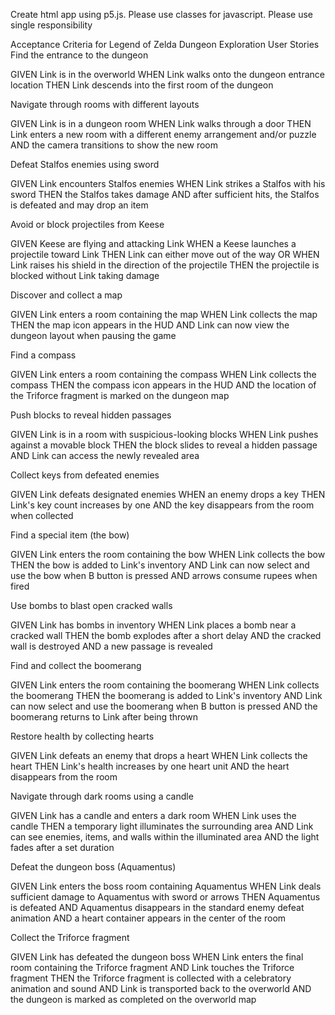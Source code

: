 Create html app using p5.js.
Please use classes for javascript.
Please use single responsibility 

Acceptance Criteria for Legend of Zelda Dungeon Exploration User Stories
Find the entrance to the dungeon

GIVEN Link is in the overworld
WHEN Link walks onto the dungeon entrance location
THEN Link descends into the first room of the dungeon

Navigate through rooms with different layouts

GIVEN Link is in a dungeon room
WHEN Link walks through a door
THEN Link enters a new room with a different enemy arrangement and/or puzzle
AND the camera transitions to show the new room

Defeat Stalfos enemies using sword

GIVEN Link encounters Stalfos enemies
WHEN Link strikes a Stalfos with his sword
THEN the Stalfos takes damage
AND after sufficient hits, the Stalfos is defeated and may drop an item

Avoid or block projectiles from Keese

GIVEN Keese are flying and attacking Link
WHEN a Keese launches a projectile toward Link
THEN Link can either move out of the way OR
WHEN Link raises his shield in the direction of the projectile
THEN the projectile is blocked without Link taking damage

Discover and collect a map

GIVEN Link enters a room containing the map
WHEN Link collects the map
THEN the map icon appears in the HUD
AND Link can now view the dungeon layout when pausing the game

Find a compass

GIVEN Link enters a room containing the compass
WHEN Link collects the compass
THEN the compass icon appears in the HUD
AND the location of the Triforce fragment is marked on the dungeon map

Push blocks to reveal hidden passages

GIVEN Link is in a room with suspicious-looking blocks
WHEN Link pushes against a movable block
THEN the block slides to reveal a hidden passage
AND Link can access the newly revealed area

Collect keys from defeated enemies

GIVEN Link defeats designated enemies
WHEN an enemy drops a key
THEN Link's key count increases by one
AND the key disappears from the room when collected

Find a special item (the bow)

GIVEN Link enters the room containing the bow
WHEN Link collects the bow
THEN the bow is added to Link's inventory
AND Link can now select and use the bow when B button is pressed
AND arrows consume rupees when fired

Use bombs to blast open cracked walls

GIVEN Link has bombs in inventory
WHEN Link places a bomb near a cracked wall
THEN the bomb explodes after a short delay
AND the cracked wall is destroyed
AND a new passage is revealed

Find and collect the boomerang

GIVEN Link enters the room containing the boomerang
WHEN Link collects the boomerang
THEN the boomerang is added to Link's inventory
AND Link can now select and use the boomerang when B button is pressed
AND the boomerang returns to Link after being thrown

Restore health by collecting hearts

GIVEN Link defeats an enemy that drops a heart
WHEN Link collects the heart
THEN Link's health increases by one heart unit
AND the heart disappears from the room

Navigate through dark rooms using a candle

GIVEN Link has a candle and enters a dark room
WHEN Link uses the candle
THEN a temporary light illuminates the surrounding area
AND Link can see enemies, items, and walls within the illuminated area
AND the light fades after a set duration

Defeat the dungeon boss (Aquamentus)

GIVEN Link enters the boss room containing Aquamentus
WHEN Link deals sufficient damage to Aquamentus with sword or arrows
THEN Aquamentus is defeated
AND Aquamentus disappears in the standard enemy defeat animation
AND a heart container appears in the center of the room

Collect the Triforce fragment

GIVEN Link has defeated the dungeon boss
WHEN Link enters the final room containing the Triforce fragment
AND Link touches the Triforce fragment
THEN the Triforce fragment is collected with a celebratory animation and sound
AND Link is transported back to the overworld
AND the dungeon is marked as completed on the overworld map
